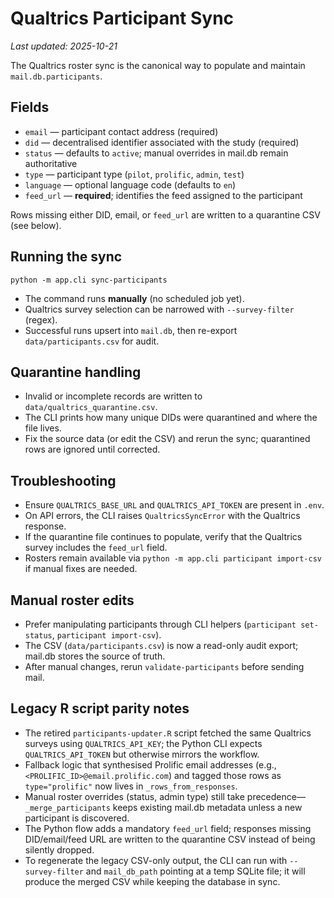 # Qualtrics Participant Sync

_Last updated: 2025-10-21_

The Qualtrics roster sync is the canonical way to populate and maintain `mail.db.participants`.

## Fields
- `email` — participant contact address (required)
- `did` — decentralised identifier associated with the study (required)
- `status` — defaults to `active`; manual overrides in mail.db remain authoritative
- `type` — participant type (`pilot`, `prolific`, `admin`, `test`)
- `language` — optional language code (defaults to `en`)
- `feed_url` — **required**; identifies the feed assigned to the participant

Rows missing either DID, email, or `feed_url` are written to a quarantine CSV (see below).

## Running the sync

```
python -m app.cli sync-participants
```

- The command runs **manually** (no scheduled job yet).
- Qualtrics survey selection can be narrowed with `--survey-filter` (regex).
- Successful runs upsert into `mail.db`, then re-export `data/participants.csv` for audit.

## Quarantine handling
- Invalid or incomplete records are written to `data/qualtrics_quarantine.csv`.
- The CLI prints how many unique DIDs were quarantined and where the file lives.
- Fix the source data (or edit the CSV) and rerun the sync; quarantined rows are ignored until corrected.

## Troubleshooting
- Ensure `QUALTRICS_BASE_URL` and `QUALTRICS_API_TOKEN` are present in `.env`.
- On API errors, the CLI raises `QualtricsSyncError` with the Qualtrics response.
- If the quarantine file continues to populate, verify that the Qualtrics survey includes the `feed_url` field.
- Rosters remain available via `python -m app.cli participant import-csv` if manual fixes are needed.

## Manual roster edits
- Prefer manipulating participants through CLI helpers (`participant set-status`, `participant import-csv`).
- The CSV (`data/participants.csv`) is now a read-only audit export; mail.db stores the source of truth.
- After manual changes, rerun `validate-participants` before sending mail.

## Legacy R script parity notes
- The retired `participants-updater.R` script fetched the same Qualtrics surveys using `QUALTRICS_API_KEY`; the Python CLI expects `QUALTRICS_API_TOKEN` but otherwise mirrors the workflow.
- Fallback logic that synthesised Prolific email addresses (e.g., `<PROLIFIC_ID>@email.prolific.com`) and tagged those rows as `type="prolific"` now lives in `_rows_from_responses`.
- Manual roster overrides (status, admin type) still take precedence—`_merge_participants` keeps existing mail.db metadata unless a new participant is discovered.
- The Python flow adds a mandatory `feed_url` field; responses missing DID/email/feed URL are written to the quarantine CSV instead of being silently dropped.
- To regenerate the legacy CSV-only output, the CLI can run with `--survey-filter` and `mail_db_path` pointing at a temp SQLite file; it will produce the merged CSV while keeping the database in sync.
